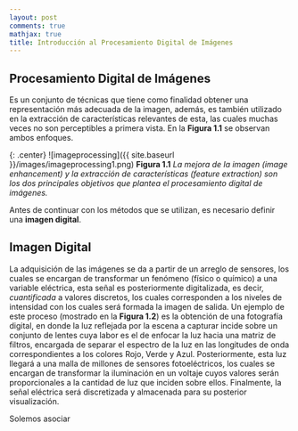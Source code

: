 ```yaml
---
layout: post
comments: true
mathjax: true
title: Introducción al Procesamiento Digital de Imágenes
---
```


## Procesamiento Digital de Imágenes
Es un conjunto de técnicas que tiene como finalidad obtener una representación más adecuada de la imagen, además, es también utilizado en la extracción de características relevantes de esta, las cuales muchas veces no son perceptibles a primera vista. En la __Figura 1.1__ se observan ambos enfoques.

{: .center}
![imageprocessing]({{ site.baseurl }}/images/imageprocessing1.png)
 __Figura 1.1__ _La mejora de la imagen (image enhancement) y la extracción de características (feature extraction) son los dos principales objetivos que plantea el procesamiento digital de imágenes._

Antes de continuar con los métodos que se utilizan, es necesario definir una __imagen digital__.

## Imagen Digital
La adquisición de las imágenes se da a partir de un arreglo de sensores, los cuales se encargan de transformar un fenómeno (físico o químico) a una variable eléctrica, esta señal es posteriormente digitalizada, es decir, _cuantificada_ a valores discretos, los cuales corresponden a los niveles de intensidad con los cuales será formada la imagen de salida. Un ejemplo de este proceso (mostrado en la __Figura 1.2__) es la obtención de una fotografía digital, en donde la luz reflejada por la escena a capturar incide sobre un conjunto de lentes cuya labor es el de enfocar la luz hacia una matriz de filtros, encargada de separar el espectro de la luz en las longitudes de onda correspondientes a los colores Rojo, Verde y Azul. Posteriormente, esta luz llegará a una malla de millones de sensores fotoeléctricos, los cuales se encargan de transformar la iluminación en un voltaje cuyos valores serán proporcionales a la cantidad de luz que inciden sobre ellos. Finalmente, la señal eléctrica será discretizada y almacenada para su posterior visualización.




Solemos asociar 
